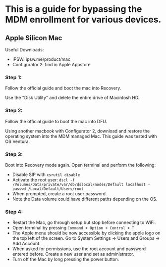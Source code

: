 # This is a guide for bypassing the MDM enrollment for various devices.

## Apple Silicon Mac

Useful Downloads:
- IPSW: ipsw.me/product/mac
- Configurator 2: find in Apple Appstore

### Step 1:
Follow the official guide and boot the mac into Recovery.

Use the "Disk Utility" and delete the entire drive of Macintosh HD.

### Step 2:
Follow the official guide to boot the mac into DFU.

Using another macbook with Configurator 2, download and restore the operating system into the MDM managed Mac. This guide was tested with OS Ventura.

### Step 3:
Boot into Recovery mode again. Open terminal and perform the following:
- Disable SIP with ```csrutil disable```
- Activate the root user:
    ```dscl -f /Volumes/Data/private/var/db/dslocal/nodes/Default localhost -passwd /Local/Default/Users/root```
- When prompted, create a root user password.
- Note the Data volume could have different paths depending on the OS.

### Step 4:
- Restart the Mac, go through setup but stop before connecting to WiFi.
- Open terminal by pressing ```Command + Option + Control + T```
- The Apple menu should be now accessible by clicking the apple logo on the top left of the screen. Go to System Settings -> Users and Groups -> Add Account.
- When asked for permissions, use the root account and password entered before. Create a new user and set as administrator.
- Turn off the Mac by long pressing the power button.



